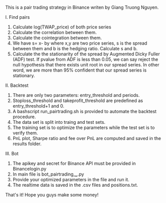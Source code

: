 This is a pair trading strategy in Binance writen by Giang Truong Nguyen.

I. Find pairs
1. Calculate log(TWAP_price) of both price series
2. Calculate the correlation between them.
3. Calculate the cointegration between them. 
3. We have s= x- by where x,y are two price series, s is the spread between them and b is the hedging ratio.
   Calculate s and b.
4. Calculate the the stationarity of the spread by Augmented Dicky Fuller (ADF) test.
   If pvalue from ADF is less than 0.05, we can say reject the null hypothesis that there exists unit root in our spread series.
   In other word, we are more than 95% confident that our spread series is stationary.

II. Backtest
1. There are only two parameters: entry_threshold and periods.
2. Stoploss_threshold and takeprofit_threshold are predefined as entry_threshold+1 and 0.
3. A bashscript run_pairtrading.sh is provided to automate the backtest procedure.
4. The data set is split into traing and test sets.
5. The training set is to optimize the parameters while the test set is to verify them.
6. PnL plot, Sharpe ratio and fee over PnL are computed and saved in the results folder.

III. Bot
1. The apikey and secret for Binance API must be provided in Binancelogin.py
2. In main file is bot_pairtrading_***_***.py
3. Provide your optimized parameters in the file and run it.
4. The realtime data is saved in the .csv files and positions.txt.

That's it! Hope you guys make some money!

